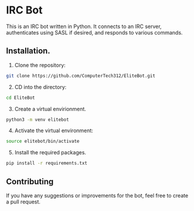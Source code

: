 # IRC Bot

This is an IRC bot written in Python. It connects to an IRC server, authenticates using SASL if desired, and responds to various commands.

## Installation.
1. Clone the repository:
```bash
git clone https://github.com/ComputerTech312/EliteBot.git
```

2. CD into the directory:
```bash
cd EliteBot
```

3. Create a virtual envirionment.
```bash
python3 -m venv elitebot
```

4. Activate the virtual environment:
```bash
source elitebot/bin/activate
```

5. Install the required packages.
```bash
pip install -r requirements.txt
```


## Contributing

If you have any suggestions or improvements for the bot, feel free to create a pull request.
